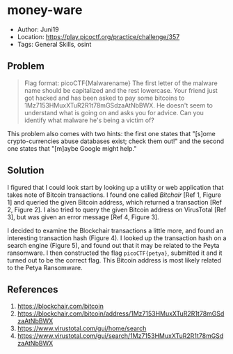 # money-ware

* Author: Juni19
* Location: https://play.picoctf.org/practice/challenge/357
* Tags: General Skills, osint

## Problem

> Flag format: picoCTF{Malwarename} The first letter of the malware name should be capitalized and the rest lowercase. Your friend just got hacked and has been asked to pay some bitcoins to 1Mz7153HMuxXTuR2R1t78mGSdzaAtNbBWX. He doesn't seem to understand what is going on and asks you for advice. Can you identify what malware he's being a victim of?

This problem also comes with two hints: the first one states that "[s]ome crypto-currencies abuse databases exist; check them out!" and the second one states that "[m]aybe Google might help."

## Solution

I figured that I could look start by looking up a utility or web application that takes note of Bitcoin transactions. I found one called _Bitchair_ [Ref 1, Figure 1] and queried the given Bitcoin address, which returned a transaction [Ref 2, Figure 2]. I also tried to query the given Bitcoin address on VirusTotal [Ref 3], but was given an error message [Ref 4, Figure 3].

I decided to examine the Blockchair transactions a little more, and found an interesting transaction hash (Figure 4). I looked up the transaction hash on a search engine (Figure 5), and found out that it may be related to the Peyta ransomware. I then constructed the flag ``picoCTF{petya}``, submitted it and it turned out to be the correct flag. This Bitcoin address is most likely related to the Petya Ransomware.

## References

1. https://blockchair.com/bitcoin
2. https://blockchair.com/bitcoin/address/1Mz7153HMuxXTuR2R1t78mGSdzaAtNbBWX
3. https://www.virustotal.com/gui/home/search
4. https://www.virustotal.com/gui/search/1Mz7153HMuxXTuR2R1t78mGSdzaAtNbBWX
